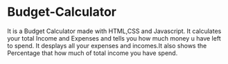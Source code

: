 # Budget-Calculator

It is a Budget Calculator made with HTML,CSS and Javascript. It calculates your total Income and Expenses and tells you how much money u have left to spend.
It desplays all your expenses and incomes.It also shows the Percentage that how much of total income you have spend.
